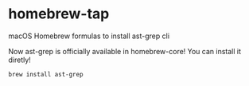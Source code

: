 # homebrew-tap
 macOS Homebrew formulas to install ast-grep cli
 
 Now ast-grep is officially available in homebrew-core!
You can install it diretly!

```sh
brew install ast-grep
```
